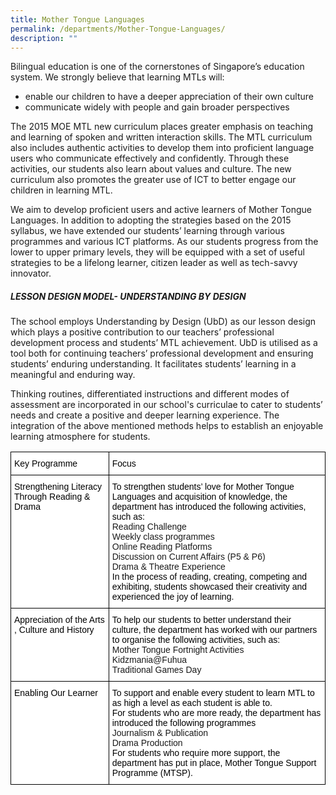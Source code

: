 ```yaml
---
title: Mother Tongue Languages
permalink: /departments/Mother-Tongue-Languages/
description: ""
---
```

Bilingual education is one of the cornerstones of Singapore’s education system. We strongly believe that learning MTLs will:  

*   enable our children to have a deeper appreciation of their own culture
*   communicate widely with people and gain broader perspectives

  

The 2015 MOE MTL new curriculum places greater emphasis on teaching and learning of spoken and written interaction skills. The MTL curriculum also includes authentic activities to develop them into proficient language users who communicate effectively and confidently. Through these activities, our students also learn about values and culture. The new curriculum also promotes the greater use of ICT to better engage our children in learning MTL.

  

We aim to develop proficient users and active learners of Mother Tongue Languages. In addition to adopting the strategies based on the 2015 syllabus, we have extended our students’ learning through various programmes and various ICT platforms. As our students progress from the lower to upper primary levels, they will be equipped with a set of useful strategies to be a lifelong learner, citizen leader as well as tech-savvy innovator.

  

##### **LESSON DESIGN MODEL- UNDERSTANDING BY DESIGN**


The school employs Understanding by Design (UbD) as our lesson design which plays a positive contribution to our teachers’ professional development process and students’ MTL achievement. UbD is utilised as a tool both for continuing teachers’ professional development and ensuring students’ enduring understanding. It facilitates students’ learning in a meaningful and enduring way. 

  

Thinking routines, differentiated instructions and different modes of assessment are incorporated in our school's curriculae to cater to students’ needs and create a positive and deeper learning experience. The integration of the above mentioned methods helps to establish an enjoyable learning atmosphere for students.

<style type="text/css">
.tg  {border-collapse:collapse;border-spacing:0;}
.tg td{border-color:black;border-style:solid;border-width:1px;font-family:Arial, sans-serif;font-size:14px;
  overflow:hidden;padding:10px 5px;word-break:normal;}
.tg th{border-color:black;border-style:solid;border-width:1px;font-family:Arial, sans-serif;font-size:14px;
  font-weight:normal;overflow:hidden;padding:10px 5px;word-break:normal;}
.tg .tg-ktyi{background-color:#FFF;text-align:left;vertical-align:top}
</style>
<table class="tg">
<thead>
  <tr>
    <th class="tg-ktyi"><span style="font-weight:normal;color:#000">Key Programme</span></th>
    <th class="tg-ktyi"><span style="font-weight:normal;color:#000">Focus</span></th>
  </tr>
</thead>
<tbody>
  <tr>
    <td class="tg-ktyi"><span style="font-weight:normal;color:#000">Strengthening Literacy Through Reading &amp; Drama</span></td>
    <td class="tg-ktyi"><span style="font-weight:normal;color:#000">To strengthen students’ love for Mother Tongue Languages and acquisition of knowledge, the department has introduced the following activities, such as:</span><br>Reading Challenge<br>Weekly class programmes<br>Online Reading Platforms<br>Discussion on Current Affairs (P5 &amp; P6)<br>Drama &amp; Theatre Experience<br><span style="font-weight:normal;color:#000">In the process of reading, creating, competing and exhibiting, students showcased their creativity and experienced the joy of learning.</span></td>
  </tr>
  <tr>
    <td class="tg-ktyi"><span style="font-weight:normal;color:#000">Appreciation of the Arts , Culture and History</span></td>
    <td class="tg-ktyi"><span style="font-weight:normal;color:#000">To help our students to better understand their culture, the department has worked with our partners to organise the following activities, such as:</span><br>Mother Tongue Fortnight Activities<br>Kidzmania@Fuhua<br>Traditional Games Day</td>
  </tr>
  <tr>
    <td class="tg-ktyi"><span style="font-weight:normal;color:#000">Enabling Our Learner</span><br><span style="font-weight:normal;color:#000"> </span></td>
    <td class="tg-ktyi"><span style="font-weight:normal;color:#000">To support and enable every student to learn MTL to as high a level as each student is able to.</span><br><span style="font-weight:normal;color:#000">For students who are more ready, the department  has introduced the following programmes</span><br>Journalism &amp; Publication<br>Drama Production<br><span style="font-weight:normal;color:#000">For students who require more support, the department has put in place, Mother Tongue Support Programme (MTSP).</span></td>
  </tr>
</tbody>
</table>